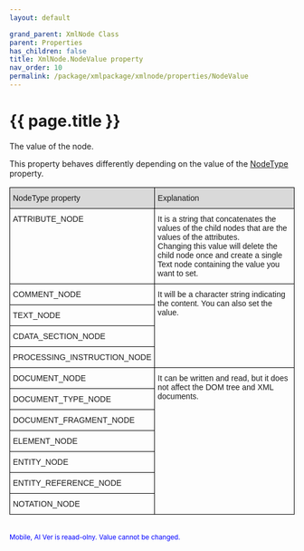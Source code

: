 ```yaml
---
layout: default

grand_parent: XmlNode Class
parent: Properties
has_children: false
title: XmlNode.NodeValue property
nav_order: 10
permalink: /package/xmlpackage/xmlnode/properties/NodeValue
---
```

# {{ page.title }}
The value of the node.

This property behaves differently depending on the value of the <a href="/package/xmlpackage/xmldocument">NodeType</a> property.

<style type="text/css">
.tg  {border-collapse:collapse;border-spacing:0;}
.tg td{border-color:black;border-style:solid;border-width:1px;font-family:Arial, sans-serif;font-size:14px;
  overflow:hidden;padding:10px 5px;word-break:normal;}
.tg th{border-color:black;border-style:solid;border-width:1px;font-family:Arial, sans-serif;font-size:14px;
  font-weight:normal;overflow:hidden;padding:10px 5px;word-break:normal;}
.tg .tg-xt05{background-color:#D9D9D9;text-align:left;vertical-align:top}
.tg .tg-0lax{text-align:left;vertical-align:top}
</style>
<table class="tg">
<thead>
  <tr>
    <th class="tg-xt05">NodeType property</th>
    <th class="tg-xt05">Explanation</th>
  </tr>
</thead>
<tbody>
  <tr>
    <td class="tg-0lax">ATTRIBUTE_NODE</td>
    <td class="tg-0lax">It is a string that concatenates the values of the child nodes that are the values of the attributes.<br>Changing this value will delete the child node once and create a single Text node containing the value you want to set.</td>
  </tr>
  <tr>
    <td class="tg-0lax">COMMENT_NODE</td>
    <td class="tg-0lax" rowspan="4">It will be a character string indicating the content. You can also set the value.</td>
  </tr>
  <tr>
    <td class="tg-0lax">TEXT_NODE</td>
  </tr>
  <tr>
    <td class="tg-0lax">CDATA_SECTION_NODE</td>
  </tr>
  <tr>
    <td class="tg-0lax">PROCESSING_INSTRUCTION_NODE</td>
  </tr>
  <tr>
    <td class="tg-0lax">DOCUMENT_NODE</td>
    <td class="tg-0lax" rowspan="7">It can be written and read, but it does not affect the DOM tree and XML documents.</td>
  </tr>
  <tr>
    <td class="tg-0lax">DOCUMENT_TYPE_NODE</td>
  </tr>
  <tr>
    <td class="tg-0lax">DOCUMENT_FRAGMENT_NODE</td>
  </tr>
  <tr>
    <td class="tg-0lax">ELEMENT_NODE</td>
  </tr>
  <tr>
    <td class="tg-0lax">ENTITY_NODE</td>
  </tr>
  <tr>
    <td class="tg-0lax">ENTITY_REFERENCE_NODE</td>
  </tr>
  <tr>
    <td class="tg-0lax">NOTATION_NODE</td>
  </tr>
</tbody>
</table>

<br><small><span style="color:blue">Mobile, AI Ver is reaad-olny. Value cannot be changed.</span></small>